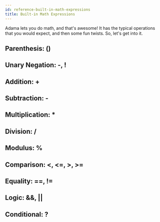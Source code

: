 ```yaml
---
id: reference-built-in-math-expressions
title: Built-in Math Expressions
---
```


Adama lets you do math, and that's awesome! It has the typical operations that you would expect, and then some fun twists. So, let's get into it.

## Parenthesis: ()
## Unary Negation: -, !
## Addition: +

## Subtraction: -

## Multiplication: *
## Division: /

## Modulus: %

## Comparison: <, <=, >, >=

## Equality: ==, !=

## Logic: &&, ||
## Conditional: ?
